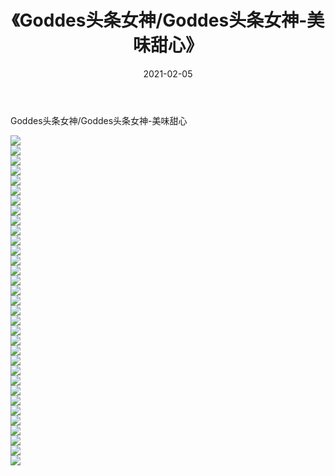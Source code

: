 ﻿---
layout: post
title:  《Goddes头条女神/Goddes头条女神-美味甜心》
date:   2021-02-05
img: http://pic.660000.xyz/1:/网络美图/2021/Goddes头条女神/Goddes头条女神-美味甜心/000.jpg
categories: [美女, 清纯, 唯美]
---

Goddes头条女神/Goddes头条女神-美味甜心

 ![](http://pic.660000.xyz/1:/网络美图/2021/Goddes头条女神/Goddes头条女神-美味甜心/001.jpg) <br>![](http://pic.660000.xyz/1:/网络美图/2021/Goddes头条女神/Goddes头条女神-美味甜心/002.jpg) <br>![](http://pic.660000.xyz/1:/网络美图/2021/Goddes头条女神/Goddes头条女神-美味甜心/003.jpg) <br>![](http://pic.660000.xyz/1:/网络美图/2021/Goddes头条女神/Goddes头条女神-美味甜心/004.jpg) <br>![](http://pic.660000.xyz/1:/网络美图/2021/Goddes头条女神/Goddes头条女神-美味甜心/005.jpg) <br>![](http://pic.660000.xyz/1:/网络美图/2021/Goddes头条女神/Goddes头条女神-美味甜心/006.jpg) <br>![](http://pic.660000.xyz/1:/网络美图/2021/Goddes头条女神/Goddes头条女神-美味甜心/007.jpg) <br>![](http://pic.660000.xyz/1:/网络美图/2021/Goddes头条女神/Goddes头条女神-美味甜心/008.jpg) <br>![](http://pic.660000.xyz/1:/网络美图/2021/Goddes头条女神/Goddes头条女神-美味甜心/009.jpg) <br>![](http://pic.660000.xyz/1:/网络美图/2021/Goddes头条女神/Goddes头条女神-美味甜心/010.jpg) <br>![](http://pic.660000.xyz/1:/网络美图/2021/Goddes头条女神/Goddes头条女神-美味甜心/011.jpg) <br>![](http://pic.660000.xyz/1:/网络美图/2021/Goddes头条女神/Goddes头条女神-美味甜心/012.jpg) <br>![](http://pic.660000.xyz/1:/网络美图/2021/Goddes头条女神/Goddes头条女神-美味甜心/013.jpg) <br>![](http://pic.660000.xyz/1:/网络美图/2021/Goddes头条女神/Goddes头条女神-美味甜心/014.jpg) <br>![](http://pic.660000.xyz/1:/网络美图/2021/Goddes头条女神/Goddes头条女神-美味甜心/015.jpg) <br>![](http://pic.660000.xyz/1:/网络美图/2021/Goddes头条女神/Goddes头条女神-美味甜心/016.jpg) <br>![](http://pic.660000.xyz/1:/网络美图/2021/Goddes头条女神/Goddes头条女神-美味甜心/017.jpg) <br>![](http://pic.660000.xyz/1:/网络美图/2021/Goddes头条女神/Goddes头条女神-美味甜心/018.jpg) <br>![](http://pic.660000.xyz/1:/网络美图/2021/Goddes头条女神/Goddes头条女神-美味甜心/019.jpg) <br>![](http://pic.660000.xyz/1:/网络美图/2021/Goddes头条女神/Goddes头条女神-美味甜心/020.jpg) <br>![](http://pic.660000.xyz/1:/网络美图/2021/Goddes头条女神/Goddes头条女神-美味甜心/021.jpg) <br>![](http://pic.660000.xyz/1:/网络美图/2021/Goddes头条女神/Goddes头条女神-美味甜心/022.jpg) <br>![](http://pic.660000.xyz/1:/网络美图/2021/Goddes头条女神/Goddes头条女神-美味甜心/023.jpg) <br>![](http://pic.660000.xyz/1:/网络美图/2021/Goddes头条女神/Goddes头条女神-美味甜心/024.jpg) <br>![](http://pic.660000.xyz/1:/网络美图/2021/Goddes头条女神/Goddes头条女神-美味甜心/025.jpg) <br>![](http://pic.660000.xyz/1:/网络美图/2021/Goddes头条女神/Goddes头条女神-美味甜心/026.jpg) <br>![](http://pic.660000.xyz/1:/网络美图/2021/Goddes头条女神/Goddes头条女神-美味甜心/027.jpg) <br>![](http://pic.660000.xyz/1:/网络美图/2021/Goddes头条女神/Goddes头条女神-美味甜心/028.jpg) <br>![](http://pic.660000.xyz/1:/网络美图/2021/Goddes头条女神/Goddes头条女神-美味甜心/029.jpg) <br>![](http://pic.660000.xyz/1:/网络美图/2021/Goddes头条女神/Goddes头条女神-美味甜心/030.jpg) <br>![](http://pic.660000.xyz/1:/网络美图/2021/Goddes头条女神/Goddes头条女神-美味甜心/031.jpg) <br>![](http://pic.660000.xyz/1:/网络美图/2021/Goddes头条女神/Goddes头条女神-美味甜心/032.jpg) <br>![](http://pic.660000.xyz/1:/网络美图/2021/Goddes头条女神/Goddes头条女神-美味甜心/033.jpg) <br>